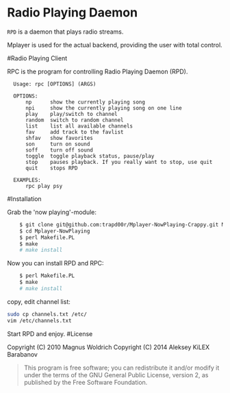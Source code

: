 # Radio Playing Daemon

`RPD` is a daemon that plays radio streams.

Mplayer is used for the actual backend, providing the user with total control.

#Radio Playing Client


RPC is the program for controlling Radio Playing Daemon (RPD).
```
  Usage: rpc [OPTIONS] (ARGS) 

  OPTIONS:
      np      show the currently playing song
      npi     show the currently playing song on one line
      play    play/switch to channel
      random  switch to random channel
      list    list all available channels
      fav     add track to the favlist
      shfav   show favorites
      son     turn on sound
      soff    turn off sound
      toggle  toggle playback status, pause/play
      stop    pauses playback. If you really want to stop, use quit
      quit    stops RPD

  EXAMPLES:
      rpc play psy
```

#Installation

Grab the 'now playing'-module:
```bash
    $ git clone git@github.com:trapd00r/Mplayer-NowPlaying-Crappy.git Mplayer-NowPlaying
    $ cd Mplayer-NowPlaying
    $ perl Makefile.PL
    $ make
    # make install
```
Now you can install RPD and RPC:
```bash
    $ perl Makefile.PL
    $ make
    # make install
```
copy, edit channel list:
```bash
sudo cp channels.txt /etc/
vim /etc/channels.txt
```
Start RPD and enjoy.
#License

Copyright (C) 2010 Magnus Woldrich
Copyright (C) 2014 Aleksey KiLEX Barabanov

>This program is free software; you can redistribute it and/or modify it under
the terms of the GNU General Public License, version 2, as published by the
Free Software Foundation.
